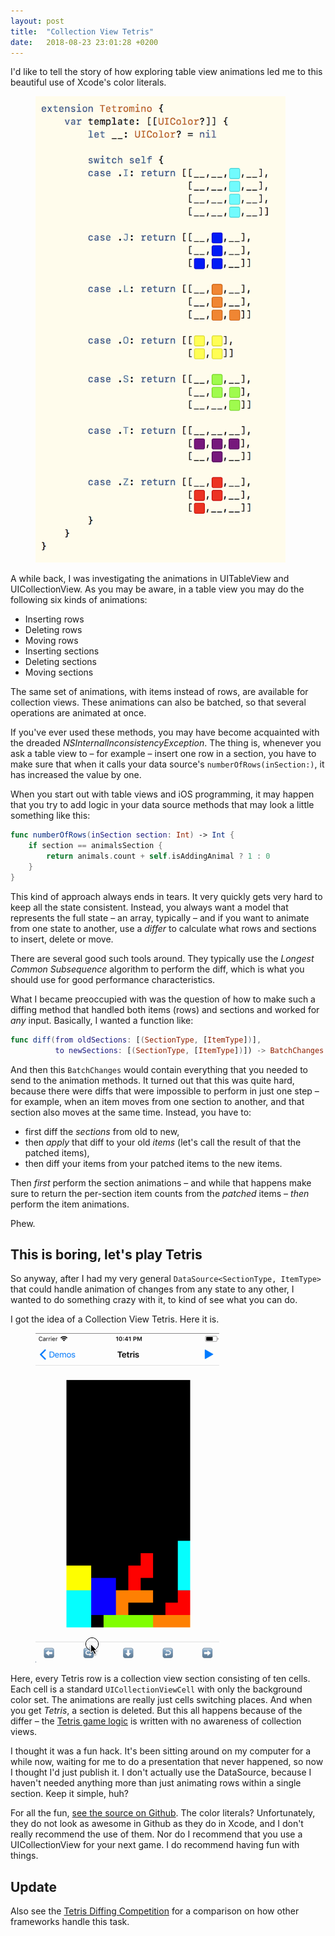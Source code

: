 ```yaml
---
layout: post
title:  "Collection View Tetris"
date:   2018-08-23 23:01:28 +0200
---
```


I'd like to tell the story of how exploring table view animations led me to this beautiful use of Xcode's color literals.

<figure>
<img src="/images/collection-view-tetris/termino-color-literals.png" alt="Image of data structure in Swift that use color literals to specify Tetris shapes." width="400px" />
</figure>

A while back, I was investigating the animations in UITableView and UICollectionView.  As you may be aware, in a table view you may do the following six kinds of animations:

* Inserting rows
* Deleting rows
* Moving rows
* Inserting sections
* Deleting sections
* Moving sections

The same set of animations, with items instead of rows, are available for collection views. These animations can also be batched, so that several operations are animated at once. 

If you've ever used these methods, you may have become acquainted with the dreaded _NSInternalInconsistencyException_. The thing is, whenever you ask a table view to – for example – insert one row in a section, you have to make sure that when it calls your data source's `numberOfRows(inSection:)`, it has increased the value by one. 

When you start out with table views and iOS programming, it may happen that you try to add logic in your data source methods that may look a little something like this: 

```swift
func numberOfRows(inSection section: Int) -> Int {
    if section == animalsSection {
        return animals.count + self.isAddingAnimal ? 1 : 0 
    }
}
```

This kind of approach always ends in tears.  It very quickly gets very hard to keep all the state consistent.  Instead, you always want a model that represents the full state – an array, typically – and if you want to animate from one state to another, use a _differ_ to calculate what rows and sections to insert, delete or move.  

There are several good such tools around.  They typically use the _Longest Common Subsequence_ algorithm to perform the diff, which is what you should use for good performance characteristics.

What I became preoccupied with was the question of how to make such a diffing method that handled both items (rows) and sections and worked for _any_ input. Basically, I wanted a function like:

```swift
func diff(from oldSections: [(SectionType, [ItemType])], 
          to newSections: [(SectionType, [ItemType])]) -> BatchChanges
```
And then this `BatchChanges` would contain everything that you needed to send to the animation methods. It turned out that this was quite hard, because there were diffs that were impossible to perform in just one step – for example, when an item moves from one section to another, and that section also moves at the same time.  Instead, you have to:

* first diff the _sections_ from old to new,
* then _apply_ that diff to your old _items_ (let's call the result of that the patched items),
* then diff your items from your patched items to the new items. 

Then _first_ perform the section animations – and while that happens make sure to return the per-section item counts from the _patched_ items – _then_ perform the item animations.

Phew. 

## This is boring, let's play Tetris

So anyway, after I had my very general `DataSource<SectionType, ItemType>` that could handle animation of changes from any state to any other, I wanted to do something crazy with it, to kind of see what you can do. 

I got the idea of a Collection View Tetris. Here it is. 

<figure>
<img src="/images/collection-view-tetris/tetris.gif" alt="Screencap of me playing Tetris, badly." />
</figure>

Here, every Tetris row is a collection view section consisting of ten cells.  Each cell is a standard `UICollectionViewCell` with only the background color set. The animations are really just cells switching places.  And when you get _Tetris_, a section is deleted.  But this all happens because of the differ – the [Tetris game logic](https://github.com/skagedal/SKRBatchUpdates/blob/master/SKRBatchUpdatesDemo/SKRBatchUpdatesDemo/Tetris.swift) is written with no awareness of collection views.

I thought it was a fun hack.  It's been sitting around on my computer for a while now, waiting for me to do a presentation that never happened, so now I thought I'd just publish it.  I don't actually use the DataSource, because I haven't needed anything more than just animating rows within a single section.  Keep it simple, huh?

For all the fun, [see the source on Github](https://github.com/skagedal/SKRBatchUpdates).  The color literals?  Unfortunately, they do not look as awesome in Github as they do in Xcode, and I don't really recommend the use of them.  Nor do I recommend that you use a UICollectionView for your next game.  I do recommend having fun with things. 

## Update

Also see the [Tetris Diffing Competition](https://skagedal.github.io/2018/09/28/tetris-diffing-competition.html) for a comparison on how other frameworks handle this task.

